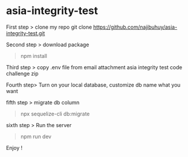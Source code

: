 # asia-integrity-test

First step > clone my repo
 git clone https://github.com/najibuhuy/asia-integrity-test.git
 
Second step > download package
> npm install

Third step > copy .env file from email attachment asia integrity test code challenge zip

Fourth step> Turn on your local database, customize db name what you want

fifth step > migrate db column
> npx sequelize-cli db:migrate

sixth step > Run the server
> npm run dev

Enjoy !


